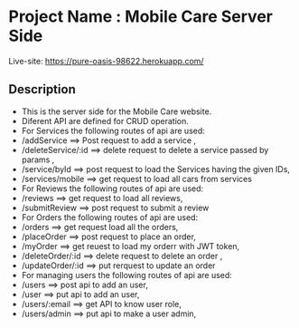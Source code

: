 # Project Name : Mobile Care Server Side

Live-site: https://pure-oasis-98622.herokuapp.com/

## Description

- This is the server side for the Mobile Care website.
- Diferent API are defined for CRUD operation.
- For Services the following routes of api are used:
- /addService ==> Post request to add a service ,
- /deleteService/:id ==> delete request to delete a service passed by params ,
- /service/byId ==> post request to load the Services having the given IDs,
- /services/mobile ==> get request to load all cars from services
- For Reviews the following routes of api are used:
- /reviews ==> get request to load all reviews,
- /submitReview ==> post request to submit a review
- For Orders the following routes of api are used:
- /orders ==> get request load all the orders,
- /placeOrder ==> post request to place an order,
- /myOrder ==> get reuest to load my orderr with JWT token,
- /deleteOrder/:id ==> delete request to delete an order ,
- /updateOrder/:id ==> put rerquest to update an order
- For managing users the following routes of api are used:
- /users ==> post api to add an user,
- /user ==> put api to add an user,
- /users/:email ==> get API to know user role,
- /users/admin ==> put api to make a user admin,
